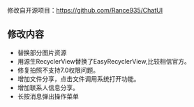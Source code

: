 修改自开源项目：https://github.com/Rance935/ChatUI 

## 修改内容
+ 替换部分图片资源
+ 用源生RecyclerView替换了EasyRecyclerView,比较相信官方。
+ 修复拍照不支持7.0权限问题。
+ 增加文件分享，点击文件调用系统打开功能。
+ 增加联系人信息分享。
+ 长按消息弹出操作菜单
